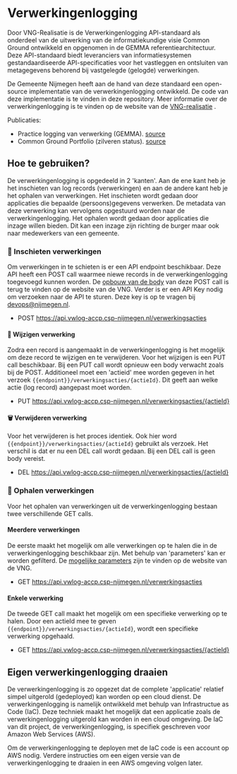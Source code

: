 # Verwerkingenlogging
Door VNG-Realisatie is de Verwerkingenlogging API-standaard als onderdeel van de uitwerking van de informatiekundige visie Common Ground ontwikkeld en opgenomen in de GEMMA referentiearchitectuur. Deze API-standaard biedt leveranciers van informatiesystemen gestandaardiseerde API-specificaties voor het vastleggen en ontsluiten van metagegevens behorend bij vastgelegde (gelogde) verwerkingen.

De Gemeente Nijmegen heeft aan de hand van deze standaard een open-source implementatie van de verwerkingenlogging ontwikkeld. De code van deze implementatie is te vinden in deze repository. Meer informatie over de verwerkingenlogging is te vinden op de website van de [VNG-realisatie](https://vng-realisatie.github.io/gemma-verwerkingenlogging/) .

Publicaties:
- Practice logging van verwerking (GEMMA). [source](https://www.gemmaonline.nl/index.php/Practice_logging_van_verwerking)
- Common Ground Portfolio (zilveren status). [source](https://commonground.nl/page/view/b68441ec-e536-4f81-82d8-ce6f3d6606a9/portfolio)

## Hoe te gebruiken?
De verwerkingenlogging is opgedeeld in 2 'kanten'. Aan de ene kant heb je het inschieten van log records (verwerkingen) en aan de andere kant heb je het ophalen van verwerkingen. Het inschieten wordt gedaan door applicaties die bepaalde (persoons)gegevens verwerken. De metadata van deze verwerking kan vervolgens opgestuurd worden naar de verwerkingenlogging. Het ophalen wordt gedaan door applicaties die inzage willen bieden. Dit kan een inzage zijn richting de burger maar ook naar medewerkers van een gemeente.

### 🎯 Inschieten verwerkingen 
Om verwerkingen in te schieten is er een API endpoint beschikbaar. Deze API heeft een POST call waarmee niewe records in de verwerkingenlogging toegevoegd kunnen worden. De [opbouw van de body](https://petstore.swagger.io/?url=https://raw.githubusercontent.com/VNG-Realisatie/gemma-verwerkingenlogging/master/docs/api-write/oas-specification/logging-verwerkingen-api/openapi.yaml) van deze POST call is terug te vinden op de website van de VNG. Verder is er een API Key nodig om verzoeken naar de API te sturen. Deze key is op te vragen bij devops@nijmegen.nl.

- POST https://api.vwlog-accp.csp-nijmegen.nl/verwerkingsacties 

#### 📝 Wijzigen verwerking 
Zodra een record is aangemaakt in de verwerkingenlogging is het mogelijk om deze record te wijzigen en te verwijderen. Voor het wijzigen is een PUT call beschikbaar. Bij een PUT call wordt opnieuw een body verwacht zoals bij de POST. Additioneel moet een 'actieid' mee worden gegeven in het verzoek ``{{endpoint}}/verwerkingsacties/{actieId}``. Dit geeft aan welke actie (log record) aangepast moet worden.

- PUT https://api.vwlog-accp.csp-nijmegen.nl/verwerkingsacties/{actieId}

#### 🗑️ Verwijderen verwerking 
Voor het verwijderen is het proces identiek. Ook hier word ``{{endpoint}}/verwerkingsacties/{actieId}`` gebruikt als verzoek. Het verschil is dat er nu een DEL call wordt gedaan. Bij een DEL call is geen body vereist.

- DEL https://api.vwlog-accp.csp-nijmegen.nl/verwerkingsacties/{actieId}

### 🔎 Ophalen verwerkingen 
Voor het ophalen van verwerkingen uit de verwerkingenlogging bestaan twee verschillende GET calls. 

#### Meerdere verwerkingen
De eerste maakt het mogelijk om alle verwerkingen op te halen die in de verwerkingenlogging beschikbaar zijn. Met behulp van 'parameters' kan er worden gefilterd. De [mogelijke parameters](https://petstore.swagger.io/?url=https://raw.githubusercontent.com/VNG-Realisatie/gemma-verwerkingenlogging/master/docs/api-write/oas-specification/logging-verwerkingen-api/openapi.yaml) zijn te vinden op de website van de VNG.

- GET https://api.vwlog-accp.csp-nijmegen.nl/verwerkingsacties 

#### Enkele verwerking
De tweede GET call maakt het mogelijk om een specifieke verwerking op te halen. Door een actieId mee te geven ``{{endpoint}}/verwerkingsacties/{actieId}``, wordt een specifieke verwerking opgehaald.

- GET https://api.vwlog-accp.csp-nijmegen.nl/verwerkingsacties/{actieId}

## Eigen verwerkingenlogging draaien
De verwerkingenlogging is zo opgezet dat de complete 'applicatie' relatief simpel uitgerold (gedeployed) kan worden op een cloud dienst. De verwerkingenlogging is namelijk ontwikkeld met behulp van Infrastructue as Code (IaC). Deze techniek maakt het mogelijk dat een applicatie zoals de verwerkingenlogging uitgerold kan worden in een cloud omgeving. De IaC van dit project, de verwerkingenlogging, is specifiek geschreven voor Amazon Web Services (AWS).

Om de verwerkingenlogging te deployen met de IaC code is een account op AWS nodig. Verdere instructies om een eigen versie van de verwerkingenlogging te draaien in een AWS omgeving volgen later.